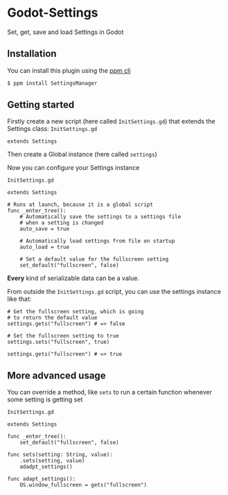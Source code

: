 # Godot-Settings

Set, get, save and load Settings in Godot

## Installation

You can install this plugin using the [ppm cli](https://github.com/Glow-Project/ppm)

```bash
$ ppm install SettingsManager
```

## Getting started

Firstly create a new script (here called `InitSettings.gd`) that extends the Settings class:
`InitSettings.gd`

```gdscript
extends Settings
```

Then create a Global instance (here called `settings`)

Now you can configure your Settings instance

`InitSettings.gd`

```gdscript
extends Settings

# Runs at launch, because it is a global script
func _enter_tree():
    # Automatically save the settings to a settings file
    # when a setting is changed
    auto_save = true

    # Automatically load settings from file on startup
    auto_load = true

    # Set a default value for the fullscreen setting
    set_default("fullscreen", false)
```

**Every** kind of serializable data can be a value.

From outside the `InitSettings.gd` script, you can use the settings instance like that:

```gdscript
# Get the fullscreen setting, which is going
# to return the default value
settings.gets("fullscreen") # => false

# Set the fullscreen setting to true
settings.sets("fullscreen", true)

settings.gets("fullscreen") # => true
```

## More advanced usage

You can override a method, like `sets` to run a certain function whenever some setting is getting set

`InitSettings.gd`

```gdscript
extends Settings

func _enter_tree():
    set_default("fullscreen", false)

func sets(setting: String, value):
    .sets(setting, value)
    adadpt_settings()

func adapt_settings():
    OS.window_fullscreen = gets("fullscreen")
```
